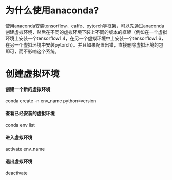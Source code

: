 # 为什么使用anaconda?
使用anaconda安装tensorflow，caffe、pytorch等框架，可以先通过anaconda创建虚拟环境，然后在不同的虚拟环境下装上不同的版本的框架（例如在一个虚拟环境上安装一个tensorflow1.4，在另一个虚拟环境中上安装一个tensorflow1.6，在另一个虚拟环境中安装pytorch）。并且如果配置出错，直接删除虚拟环境的包即可，而不影响这个系统。
# 创建虚拟环境
#### 创建一个新的虚拟环境
conda create -n env_name python=version
#### 查看已经安装的虚拟环境
conda env list
#### 进入虚拟环境
activate env_name
#### 退出虚拟环境
deactivate
